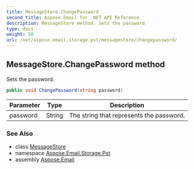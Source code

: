 ```yaml
---
title: MessageStore.ChangePassword
second_title: Aspose.Email for .NET API Reference
description: MessageStore method. Sets the password
type: docs
weight: 50
url: /net/aspose.email.storage.pst/messagestore/changepassword/
---
```

## MessageStore.ChangePassword method

Sets the password.

```csharp
public void ChangePassword(string password)
```

| Parameter | Type | Description |
| --- | --- | --- |
| password | String | The string that represents the password. |

### See Also

* class [MessageStore](../)
* namespace [Aspose.Email.Storage.Pst](../../messagestore/)
* assembly [Aspose.Email](../../../)


